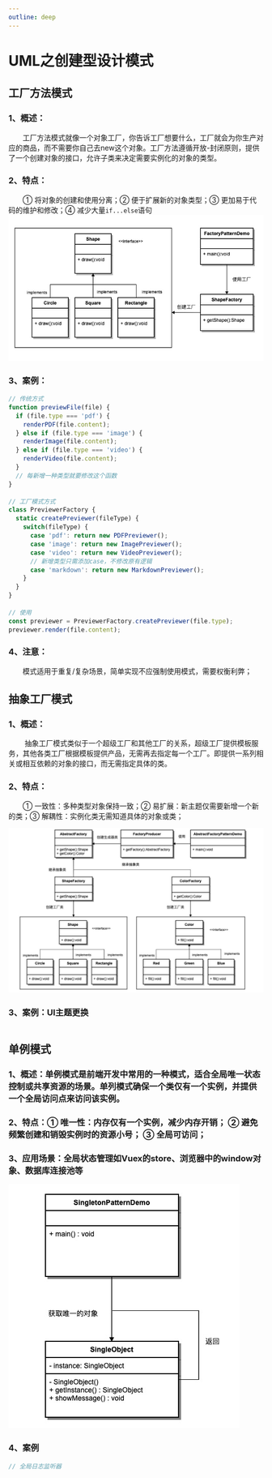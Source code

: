 ```yaml
---
outline: deep
---
```


# UML之创建型设计模式

## 工厂方法模式

### 1、概述：

&emsp;&emsp;工厂方法模式就像一个对象工厂，你告诉工厂想要什么，工厂就会为你生产对应的商品，而不需要你自己去new这个对象。工厂方法遵循开放-封闭原则，提供了一个创建对象的接口，允许子类来决定需要实例化的对象的类型。

### 2、特点：

&emsp;&emsp;① 将对象的创建和使用分离；② 便于扩展新的对象类型；③ 更加易于代码的维护和修改；④ 减少大量`if...else`语句
![Example Image](../public/UML/factoryPattern.jpg)

### 3、案例：
```js
// 传统方式
function previewFile(file) {
  if (file.type === 'pdf') {
    renderPDF(file.content);
  } else if (file.type === 'image') {
    renderImage(file.content);
  } else if (file.type === 'video') {
    renderVideo(file.content);
  }
  // 每新增一种类型就要修改这个函数
}

// 工厂模式方式
class PreviewerFactory {
  static createPreviewer(fileType) {
    switch(fileType) {
      case 'pdf': return new PDFPreviewer();
      case 'image': return new ImagePreviewer();
      case 'video': return new VideoPreviewer();
      // 新增类型只需添加case，不修改原有逻辑
      case 'markdown': return new MarkdownPreviewer(); 
    }
  }
}

// 使用
const previewer = PreviewerFactory.createPreviewer(file.type);
previewer.render(file.content);
```
### 4、注意：

&emsp;&emsp;模式适用于重复/复杂场景，简单实现不应强制使用模式，需要权衡利弊；


## 抽象工厂模式

### 1、概述：

&emsp;&emsp; 抽象工厂模式类似于一个超级工厂和其他工厂的关系，超级工厂提供模板服务，其他各类工厂根据模板提供产品，无需再去指定每一个工厂。即提供一系列相关或相互依赖的对象的接口，而无需指定具体的类。

### 2、特点：

&emsp;&emsp;① 一致性：多种类型对象保持一致；② 易扩展：新主题仅需要新增一个新的类；③ 解耦性：实例化类无需知道具体的对象或类；

![Example Image](../public/UML/abstrctFactoryPattern.jpg)

### 3、案例：UI主题更换
```js

```

## 单例模式

### 1、概述：单例模式是前端开发中常用的一种模式，适合全局唯一状态控制或共享资源的场景。单列模式确保一个类仅有一个实例，并提供一个全局访问点来访问该实例。

### 2、特点：① 唯一性：内存仅有一个实例，减少内存开销； ② 避免频繁创建和销毁实例时的资源小号； ③ 全局可访问；

### 3、应用场景：全局状态管理如Vuex的store、浏览器中的window对象、数据库连接池等
![Example Image](../public/UML/singletonPattern.jpg)
### 4、案例
```js
// 全局日志监听器

```

